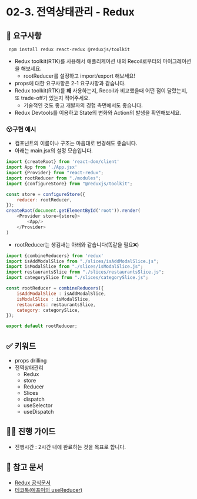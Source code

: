 # 02-3. 전역상태관리 - Redux

## 🎯 요구사항
```
 npm install redux react-redux @reduxjs/toolkit
```
- Redux toolkit(RTK)를 사용해서 애플리케이션 내의 Recoil로부터의 마이그레이션을 해보세요.
  - rootReducer를 설정하고 import/export 해보세요!
- props에 대한 요구사항은 2-1 요구사항과 같습니다.
- Redux toolkit(RTK)를 **왜** 사용하는지, Recoil과 비교했을때 어떤 점이 달랐는지, 또 trade-off가 있는지 적어주세요.
  - 기술적인 것도 좋고 개발자의 경험 측면에서도 좋습니다.
- Redux Devtools를 이용하고 State의 변화와 Action의 발생을 확인해보세요.

### 😗구현 예시
- 컴포넌트의 이름이나 구조는 마음대로 변경해도 좋습니다.
- 아래는 main.jsx의 설정 모습입니다.
```javascript
import {createRoot} from 'react-dom/client'
import App from './App.jsx'
import {Provider} from "react-redux";
import rootReducer from "./modules";
import {configureStore} from "@reduxjs/toolkit";

const store = configureStore({
    reducer: rootReducer,
});
createRoot(document.getElementById('root')).render(
    <Provider store={store}>
        <App/>
    </Provider>
)
```
- rootReducer는 생김새는 아래와 같습니다(똑같을 필요❌)
```javascript
import {combineReducers} from 'redux'
import isAddModalSlice from "./slices/isAddModalSlice.js";
import isModalSlice from "./slices/isModalSlice.js";
import restaurantsSlice from "./slices/restaurantsSlice.js";
import categorySlice from "./slices/categorySlice.js";

const rootReducer = combineReducers({
    isAddModalSlice : isAddModalSlice,
    isModalSlice : isModalSlice,
    restaurants: restaurantsSlice,
    category: categorySlice,
});

export default rootReducer;
```

## ✅ 키워드
- props drilling
- 전역상태관리
  - Redux
  - store
  - Reducer
  - Slices
  - dispatch
  - useSelector
  - useDispatch

## 🧙‍♀️ 진행 가이드
- 진행시간 : 2시간 내에 완료하는 것을 목표로 합니다.

## 🔗 참고 문서
- [Redux 공식문서](https://ko.redux.js.org/introduction/getting-started/)
- [테코톡(에프이의 useReducer)](https://www.youtube.com/watch?v=xnlCNIpzQq0&list=PLgXGHBqgT2TvpJ_p9L_yZKPifgdBOzdVH&index=42)